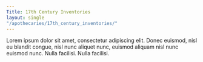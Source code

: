 ```yaml
---
Title: 17th Century Inventories
layout: single
"/apothecaries/17th_century_inventories/"
---
```

Lorem ipsum dolor sit amet, consectetur adipiscing elit. Donec euismod, nisl eu blandit congue, nisl nunc aliquet nunc, euismod aliquam nisl nunc euismod nunc. Nulla facilisi. Nulla facilisi.